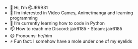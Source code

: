 - 👋 Hi, I’m @JRRB31
- 👀 I’m interested in Video Games, Anime/manga and learning programming 
- 🌱 I’m currently learning how to code in Python
- 📫 How to reach me Discord: jair6185 - Steam: jair6185
- 😄 Pronouns: he/him
- ⚡ Fun fact: I somehow have a mole under one of my eyelids

<!---
JRRB31/JRRB31 is a ✨ special ✨ repository because its `README.md` (this file) appears on your GitHub profile.
You can click the Preview link to take a look at your changes.
--->
